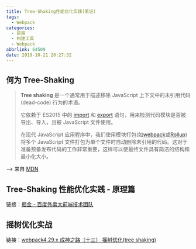 ```yaml
---
title: Tree-Shaking性能优化实践(笔记)
tags:
  - Webpack
categories:
  - 前端
  - 构建工具
  - Webpack
abbrlink: 64509
date: 2019-10-21 20:27:32
---
```


## 何为 Tree-Shaking

> **Tree shaking** 是一个通常用于描述移除 JavaScript 上下文中的未引用代码(dead-code) 行为的术语。
>
> 它依赖于 ES2015 中的 [import](https://developer.mozilla.org/zh-CN/docs/Web/JavaScript/Reference/Statements/import) 和 [export](https://developer.mozilla.org/zh-CN/docs/Web/JavaScript/Reference/Statements/export) 语句，用来检测代码模块是否被导出、导入，且被 JavaScript 文件使用。
>
> 在现代 JavaScript 应用程序中，我们使用模块打包(如[webpack](https://webpack.js.org/)或[Rollup](https://github.com/rollup/rollup))将多个 JavaScript 文件打包为单个文件时自动删除未引用的代码。这对于准备预备发布代码的工作非常重要，这样可以使最终文件具有简洁的结构和最小化大小。

——> 来自 [MDN](https://developer.mozilla.org/zh-CN/docs/Glossary/Tree_shaking)

<!-- more -->

## Tree-Shaking 性能优化实践 - 原理篇

链接：[掘金 - 百度外卖大前端技术团队](https://juejin.im/post/5a4dc842518825698e7279a9)

## 摇树优化实战

链接：[webpack4.29.x 成神之路（十三） 摇树优化(tree shaking)](https://segmentfault.com/a/1190000019220154)
